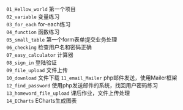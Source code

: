 `01_Hellow_world` 第一个项目  
`02_variable` 变量练习  
`03_for_each` for-each练习  
`04_function` 函数练习  
`05_small_table`  第一个form表单提交业务处理  
`06_checking` 检查用户名和密码正确  
`07_easy_calculator` 计算器  
`08_sign_in` 登陆验证  
`09_file_upload` 文件上传  
`10_download` 文件下载
`11_email_Mailer` php邮件发送，使用Mailer框架
`12_find_password` 使用php发送邮件的系统，找回用户密码练习
`13_homeword_file_upload` 课后作业，文件上传处理  
`14_ECharts` ECharts生成图表  